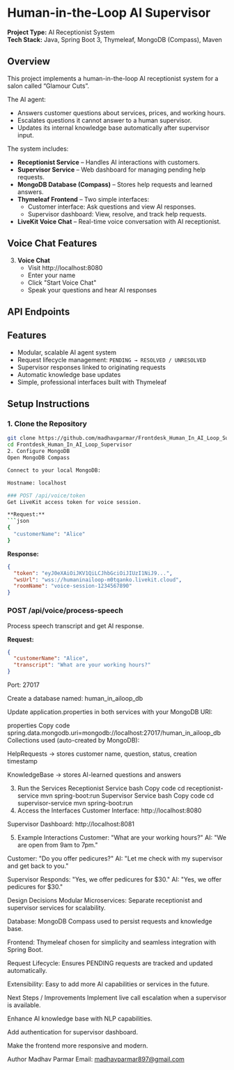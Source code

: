 # Human-in-the-Loop AI Supervisor

**Project Type:** AI Receptionist System  
**Tech Stack:** Java, Spring Boot 3, Thymeleaf, MongoDB (Compass), Maven

## Overview
This project implements a human-in-the-loop AI receptionist system for a salon called “Glamour Cuts”.

The AI agent:

- Answers customer questions about services, prices, and working hours.
- Escalates questions it cannot answer to a human supervisor.
- Updates its internal knowledge base automatically after supervisor input.

The system includes:

- **Receptionist Service** – Handles AI interactions with customers.
- **Supervisor Service** – Web dashboard for managing pending help requests.
- **MongoDB Database (Compass)** – Stores help requests and learned answers.
- **Thymeleaf Frontend** – Two simple interfaces:
  - Customer interface: Ask questions and view AI responses.
  - Supervisor dashboard: View, resolve, and track help requests.
- **LiveKit Voice Chat** – Real-time voice conversation with AI receptionist.

## Voice Chat Features

3. **Voice Chat**
   - Visit http://localhost:8080
   - Enter your name
   - Click "Start Voice Chat"
   - Speak your questions and hear AI responses

## API Endpoints

## Features

- Modular, scalable AI agent system
- Request lifecycle management: `PENDING → RESOLVED / UNRESOLVED`
- Supervisor responses linked to originating requests
- Automatic knowledge base updates
- Simple, professional interfaces built with Thymeleaf

## Setup Instructions

### 1. Clone the Repository
```bash
git clone https://github.com/madhavparmar/Frontdesk_Human_In_AI_Loop_Supervisor.git
cd Frontdesk_Human_In_AI_Loop_Supervisor
2. Configure MongoDB
Open MongoDB Compass

Connect to your local MongoDB:

Hostname: localhost

### POST /api/voice/token
Get LiveKit access token for voice session.

**Request:**
```json
{
  "customerName": "Alice"
}
```

**Response:**
```json
{
  "token": "eyJ0eXAiOiJKV1QiLCJhbGciOiJIUzI1NiJ9...",
  "wsUrl": "wss://humaninailoop-m0tqanko.livekit.cloud",
  "roomName": "voice-session-1234567890"
}
```

### POST /api/voice/process-speech
Process speech transcript and get AI response.

**Request:**
```json
{
  "customerName": "Alice",
  "transcript": "What are your working hours?"
}
```

Port: 27017

Create a database named: human_in_ailoop_db

Update application.properties in both services with your MongoDB URI:

properties
Copy code
spring.data.mongodb.uri=mongodb://localhost:27017/human_in_ailoop_db
Collections used (auto-created by MongoDB):

HelpRequests → stores customer name, question, status, creation timestamp

KnowledgeBase → stores AI-learned questions and answers

3. Run the Services
Receptionist Service
bash
Copy code
cd receptionist-service
mvn spring-boot:run
Supervisor Service
bash
Copy code
cd supervisor-service
mvn spring-boot:run
4. Access the Interfaces
Customer Interface: http://localhost:8080

Supervisor Dashboard: http://localhost:8081

5. Example Interactions
Customer: "What are your working hours?"
AI: "We are open from 9am to 7pm."

Customer: "Do you offer pedicures?"
AI: "Let me check with my supervisor and get back to you."

Supervisor Responds: "Yes, we offer pedicures for $30."
AI: "Yes, we offer pedicures for $30."

Design Decisions
Modular Microservices: Separate receptionist and supervisor services for scalability.

Database: MongoDB Compass used to persist requests and knowledge base.

Frontend: Thymeleaf chosen for simplicity and seamless integration with Spring Boot.

Request Lifecycle: Ensures PENDING requests are tracked and updated automatically.

Extensibility: Easy to add more AI capabilities or services in the future.

Next Steps / Improvements
Implement live call escalation when a supervisor is available.

Enhance AI knowledge base with NLP capabilities.

Add authentication for supervisor dashboard.

Make the frontend more responsive and modern.

Author
Madhav Parmar
Email: madhavparmar897@gmail.com
